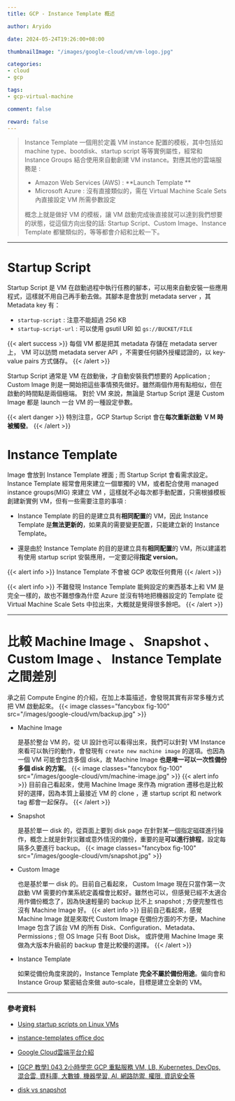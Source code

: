 ```yaml
---
title: GCP - Instance Template 概述

author: Aryido

date: 2024-05-24T19:26:00+08:00

thumbnailImage: "/images/google-cloud/vm/vm-logo.jpg"

categories:
- cloud
- gcp

tags:
- gcp-virtual-machine

comment: false

reward: false
---
```

<!--BODY-->
> Instance Template 一個用於定義 VM instance 配置的模板，其中包括如 machine type、bootdisk、startup script 等等實例屬性，經常和 Instance Groups 結合使用來自動創建 VM instance。對應其他的雲端服務是 :
> - Amazon Web Services (AWS) : **Launch Template **
> - Microsoft Azure : 沒有直接類似的，需在 Virtual Machine Scale Sets 內直接設定 VM 所需參數設定
>
> 概念上就是做好 VM 的模板，讓 VM 啟動完成後直接就可以達到我們想要的狀態，從這個方向出發的話: Startup Script、Custom Image、Instance Template 都蠻類似的，等等都會介紹和比較一下。
<!--more-->

---

# Startup Script
Startup Script 是 VM 在啟動過程中執行任務的腳本，可以用來自動安裝一些應用程式，這樣就不用自己再手動去做。其腳本是會放到 metadata server ，其 Metadata key 有：
- `startup-script` : 注意不能超過 256 KB
- `startup-script-url` : 可以使用 gsutil URI 如 `gs://BUCKET/FILE`

{{< alert success >}}
每個 VM 都是把其 metadata 存儲在 metadata server 上， VM 可以訪問 metadata server API ，不需要任何額外授權認證的，以 key-value pairs 方式儲存。
{{< /alert >}}

Startup Script 通常是 VM 在啟動後，才自動安裝我們想要的 Application ; Custom Image 則是一開始把這些事情預先做好。雖然兩個作用有點相似，但在啟動的時間點是兩個極端。 對於 VM 來說，無論是 Startup Script 還是 Custom Image 都是 launch 一台 VM 的一種設定參數。

{{< alert danger >}}
特別注意，GCP Startup Script 會在**每次重新啟動 ＶＭ 時被觸發**。
{{< /alert >}}


# Instance Template
Image 會放到 Instance Template 裡面 ; 而 Startup Script 會看需求設定。Instance Template 經常會用來建立一個單獨的 VM，或者配合使用 managed instance groups(MIG) 來建立 VM ，這樣就不必每次都手動配置，只需根據模板創建新實例 VM，但有一些需要注意的事項 : 

- Instance Template 的目的是建立具有**相同配置**的 VM，因此 Instance Template 是**無法更新的**，如果真的需要變更配置，只能建立新的 Instance Template。

- 還是由於 Instance Template 的目的是建立具有**相同配置**的 VM，所以建議若有使用 startup script 安裝應用，一定要記得**指定 version**。

{{< alert info >}}
Instance Template 不會被 GCP 收取任何費用
{{< /alert >}}

{{< alert info >}}
不難發現 Instance Template 能夠設定的東西基本上和 VM 是完全一樣的，故也不難想像為什麼 Azure 並沒有特地把機器設定的 Template 從 Virtual Machine Scale Sets 中拉出來，大概就是覺得很多餘吧。
{{< /alert >}}

---

# 比較 Machine Image 、 Snapshot 、 Custom Image 、 Instance Template 之間差別
承之前 Compute Engine 的介紹，在加上本篇描述，會發現其實有非常多種方式把 VM 啟動起來。
{{< image classes="fancybox fig-100" src="/images/google-cloud/vm/backup.jpg" >}}

- Machine Image

    是基於整台 VM 的，從 UI 設計也可以看得出來，我們可以針對 VM Instance 來看可以執行的動作，會發現有 `create new machine image` 的選項。也因為一個 VM 可能會包含多個 disk，故 Machine Image **也是唯一可以一次性備份多個 disk 的方案**。
    {{< image classes="fancybox fig-100" src="/images/google-cloud/vm/machine-image.jpg" >}}
    {{< alert info >}}
目前自己看起來，使用 Machine Image 來作為 migration 遷移也是比較好的選擇，因為本質上最接近 VM 的 clone ，連 startup script 和 network tag 都會一起保存。
{{< /alert >}}
    
- Snapshot 

    是基於單一 disk 的，從頁面上要到 disk page 在針對某一個指定磁碟進行操作，概念上就是針對災難或意外情況的備份，重要的是**可以進行排程**，設定每隔多久要進行 backup。
{{< image classes="fancybox fig-100" src="/images/google-cloud/vm/snapshot.jpg" >}}

- Custom Image

    也是基於單一 disk 的。目前自己看起來， Custom Image 現在只當作第一次啟動 VM 需要的作業系統定義檔會比較好。雖然也可以，但感覺已經不太適合用作備份概念了，因為快速輕量的 backup 比不上 snapshot ; 方便完整性也沒有 Machine Image 好。 
    {{< alert info >}}
目前自己看起來，感覺 Machine Image 就是來取代 Custom Image 在備份方面的不方便，Machine Image 包含了該台 VM 的所有 Disk、Configuration、Metadata、Permissions ; 但 OS Image 只有 Boot Disk。
或許使用 Machine Image 來做為大版本升級前的 backup 會是比較優的選擇。
{{< /alert >}}
    

- Instance Template

    如果從備份角度來說的，Instance Template **完全不屬於備份用途**。偏向會和 Instance Group 緊密結合來做 auto-scale，目標是建立全新的 VM。


---

### 參考資料

- [Using startup scripts on Linux VMs](https://cloud.google.com/compute/docs/instances/startup-scripts/linux)

- [instance-templates office doc](https://cloud.google.com/compute/docs/instance-templates)

- [Google Cloud雲端平台介紹](https://jason-kao-blog.medium.com/google-cloud%E9%9B%B2%E7%AB%AF%E5%B9%B3%E5%8F%B0%E4%BB%8B%E7%B4%B9-fc3212c8359b)

- [[GCP 教學] 043 2小時學完 GCP 重點服務 VM, LB, Kubernetes, DevOps, 混合雲, 資料庫, 大數據, 機器學習, AI, 網路防禦, 權限, 資訊安全等](https://www.youtube.com/watch?v=hQE14DX4LHQ&t=134s)

- [disk vs snapshot](https://stackoverflow.com/questions/27290731/google-compute-engine-what-is-the-difference-between-disk-snapshot-and-disk-ima)


